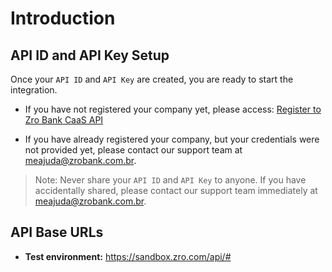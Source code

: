 # Introduction

## API ID and API Key Setup

Once your `API ID` and `API Key` are created, you are ready to start the integration.

- If you have not registered your company yet, please access: [Register to Zro Bank CaaS API](https://docs.google.com/forms/d/e/1FAIpQLSdMHWF1sZm7jjSsKiYGZIcd7sN2vCwx_OH5Eh3W1X8n7wS6ug/viewform)

- If you have already registered your company, but your credentials were not provided yet, please contact our support team at meajuda@zrobank.com.br.

> Note: Never share your `API ID` and `API Key` to anyone. If you have accidentally shared, please contact our support team immediately at meajuda@zrobank.com.br.

## API Base URLs

- **Test environment:** <a href="https://sandbox.zro.com/api/#">https://sandbox.zro.com/api/#</a>
